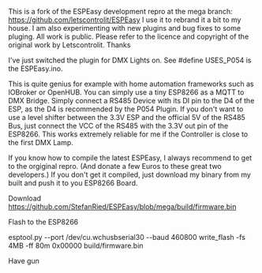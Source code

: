 This is a fork of the ESPEasy development repro at the mega branch: https://github.com/letscontrolit/ESPEasy
I use it to rebrand it a bit to my house.
I am also experimenting with new plugins and bug fixes to some pluging.
All work is public.
Please refer to the licence and copyright of the original work by Letscontrolit.
Thanks

I've just switched the plugin for DMX Lights on.
See #define USES_P054 is the ESPEasy.ino.

This is quite genius for example with home automation frameworks such as IOBroker or OpenHUB. You can simply use a tiny ESP8266 as a MQTT to DMX Bridge.
Simply connect a RS485 Device with its DI pin to the D4 of the ESP, as the D4 is recommended by the P054 Plugin. If you don't want to use a level shifter between the 3.3V ESP and the official 5V of the RS485 Bus, just connect the VCC of the RS485 with the 3.3V out pin of the ESP8266. This works extremely reliable for me if the Controller is close to the first DMX Lamp.

If you know how to compile the latest ESPEasy, I always recommend to get to the orgiginal repro. (And donate a few Euros to these great two developers.)
If you don't get it compiled, just download my binary from my built and push it to you ESP8266 Board.

Download https://github.com/StefanRied/ESPEasy/blob/mega/build/firmware.bin

Flash to the ESP8266

esptool.py --port /dev/cu.wchusbserial30 --baud 460800 write_flash -fs 4MB -ff 80m 0x00000 build/firmware.bin

Have gun
